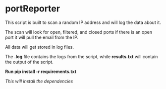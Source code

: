 # portReporter

This script is built to scan a random IP address and will log the data about it. 

The scan will look for open, filtered, and closed ports if there is an open port it will pull the email from the IP.

All data will get stored in log files.

The __.log__ file contains the logs from the script, while __results.txt__ will contain the output of the script.

**Run pip install -r requirements.txt**

_This will install the dependencies_